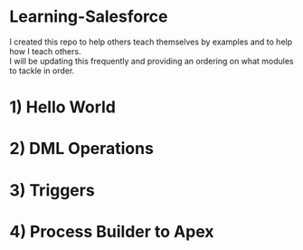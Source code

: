 # Learning-Salesforce
I created this repo to help others teach themselves by examples and to help how I teach others. 
<br>
I will be updating this frequently and providing an ordering on what modules to tackle in order.


# 1) Hello World


# 2) DML Operations


# 3) Triggers


# 4) Process Builder to Apex

